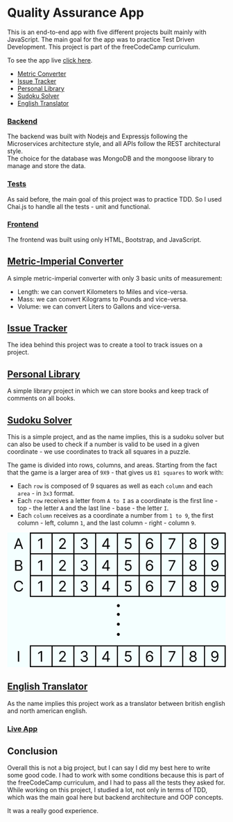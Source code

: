 # Quality Assurance App

This is an end-to-end app with five different projects built mainly with JavaScript. The main goal for the app was to practice Test Driven Development. This project is part of the freeCodeCamp curriculum.  

To see the app live [click here](https://quality-assurance-app.onrender.com/).

- [Metric Converter](#metric-imperial-converter)
- [Issue Tracker](#issue-tracker)
- [Personal Library](#personal-library)
- [Sudoku Solver](#sudoku-solver)
- [English Translator](#english-translator)

### [Backend](backend)
The backend was built with Nodejs and Expressjs following the Microservices architecture style, and all APIs follow the REST architectural style.  
The choice for the database was MongoDB and the mongoose library to manage and store the data.  

### [Tests](backend/tests)
As said before, the main goal of this project was to practice TDD. So I used Chai.js to handle all the tests - unit and functional.

### [Frontend](frontend)
The frontend was built using only HTML, Bootstrap, and JavaScript.


## [Metric-Imperial Converter](backend/README.md#metric-imperial-converter)
A simple metric-imperial converter with only 3 basic units of measurement:  
- Length: we can convert Kilometers to Miles and vice-versa.
- Mass: we can convert Kilograms to Pounds and vice-versa.
- Volume: we can convert Liters to Gallons and vice-versa.

## [Issue Tracker](backend/README.md#issue-tracker)
The idea behind this project was to create a tool to track issues on a project.

## [Personal Library](backend/README.md#personal-library)
A simple library project in which we can store books and keep track of comments on all books.

## [Sudoku Solver](backend/README.md#sudoku-solver)
This is a simple project, and as the name implies, this is a sudoku solver but can also be used to check if a number is valid to be used in a given coordinate - we use coordinates to track all squares in a puzzle.

The game is divided into rows, columns, and areas.
Starting from the fact that the game is a larger area of `9X9` - that gives us `81 squares` to work with:
- Each `row` is composed of 9 squares as well as each `column` and each `area` - in `3x3` format.
- Each `row` receives a letter from `A to I` as a coordinate is the first line - top - the letter `A` and the last line - base - the letter `I`.
- Each `column` receives as a coordinate a number from `1 to 9`, the first column - left, column `1`, and the last column - right - column `9`.

<p align="center">
    <img
        src="./frontend/public/images/sudoku-solver-usage.png"
        alt="Image explaining the sudoku grid coordinates"
    >
</p>

## [English Translator](backend/README.md#english-translator)
As the name implies this project work as a translator between british english and north american english.

### [Live App](https://quality-assurance-app.onrender.com/)

## Conclusion
Overall this is not a big project, but I can say I did my best here to write some good code. I had to work with some conditions because this is part of the freeCodeCamp curriculum, and I had to pass all the tests they asked for.  
While working on this project, I studied a lot, not only in terms of TDD, which was the main goal here but backend architecture and OOP concepts.

It was a really good experience.